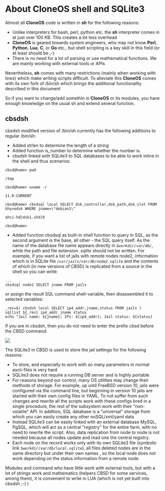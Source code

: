 # About CloneOS shell and SQLite3



Almost all **CloneOS** code is written in **sh** for the following reasons:

* Unlike interpreters for bash, perl, python etc. the **sh** interpreter comes in at just over 100 KB. This creates a lot less overhead
* **CloneOS** is geared towards system engineers, who may not know **Perl**, **Python**, **Lua**, **C**, or **Go**  etc., but shell scripting is a key skill in this field (or at least should be ;-)
* There is no need for a lot of parsing or use mathematical functions. We are mainly working with external tools or APIs

Nevertheless, **sh** comes with many restrictions (mainly when working with lines) which make writing scripts difficult. To alleviate this **CloneOS** comes with its own fork of /bin/sh which brings the additional functionality described in this document

So if you want to change/add somethin in **CloneOS** or its modules, you have enough knowledge on the usual sh and extend several function.

## cbsdsh

cbsdsh modified version of /bin/sh currently has the following additions to regular /bin/sh:

  *  Added strlen to determine the length of a string
  *  Added function is_number to determine whether the number is.
  *  cbsdsh linked with SQLite3 to SQL databases to be able to work inline in the shell and thus scenarios:

```
cbsd@home> pwd

/tmp

cbsd@home> uname -r

11.0-CURRENT

cbsd@home> cbsdsql local SELECT dsk_controller,dsk_path,dsk_slot FROM bhyvedsk WHERE jname=\"debian1\"

ahci-hd|dsk1.vhd|0

cbsd@home>

```

* Added function cbsdsql as built-in shell function to query in SQL, as the second argument is the base, all other - the SQL query itself. As the name of the database file name appears directly in *`$workdir/var/db/`*, while the path and file extension *.sqlite* should not be written. For example, if you want a list of jails with remote nodes node2, information which is in SQLite file *`/usr/jails/var/db/node2.sqlite`* and the contents of which (in new versions of CBSD) is replicated from a source in the shell so you can write:

```
...
cbsdsql node2 SELECT jname FROM jails

```

or assign the result SQL command shell-variable, then disassembled it to selected variables:

```
_res=$( cbsdsh local SELECT ip4_addr,jname,status FROM jails )
sqllist ${_res} ip4_addr jname status
echo "Jail name: ${jname}; IPs: ${ip4_addr}; Jail status: ${status}

```

If you are in cbsdsh, then you do not need to enter the prefix cbsd before the CBSD command:

![](https://www.bsdstore.ru/img/cbsdsh1.png)

The SQLite3 in CBSD is used to store the jail settings for the following reasons:


  *  To store, and especially to work with so many parameters in normal ascii-files is very hard
  *  SQLite3 does not require a running DB server and is highly portable
  *  For reasons beyond our control, many OS utilities may change their methods of storage. For example, up until FreeBSD version 10, jails were configured via the command line, but beginning in version 10 jails are started with their own config files in YAML. To not suffer from such changes and rewrite all the scripts work with these configs bred in a single procedure, the rest of the subsystem work with their "non-volatile" API. In addition, SQL database is a "universal" storage from which you can easily create any other noSQL/xml/yaml data
  *  Instead SQLite3 can be easily linked with an external database MySQL, PgSQL, which will act as a central "registry" for the entire farm, with no need to rewrite the script. Also, data replication from node to node is not needed because all nodes update and read one the central registry.
  *  Each node on the record works only with its own SQLite3 file (symbolic link `$workdir/var/db/local.sqlite`), all files deleted nodes are in the same directory but under their own names , so the local node does not work depending on the status information from a remote node.


Modules and command who have little work with external tools, but with a lot of strings work and mathematics (helpers CBSD for some services, among them), it is convenient to write in LUA (which is not yet built into cbsdsh ;-) )
